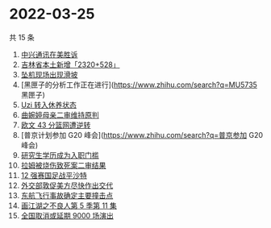# 2022-03-25

共 15 条

<!-- BEGIN ZHIHUSEARCH -->
<!-- 最后更新时间 Fri Mar 25 2022 02:13:00 GMT+0800 (China Standard Time) -->
1. [中兴通讯在美胜诉](https://www.zhihu.com/search?q=中兴通讯)
1. [吉林省本土新增「2320+528」](https://www.zhihu.com/search?q=吉林疫情)
1. [坠机现场出现滑坡](https://www.zhihu.com/search?q=坠机现场山体滑坡)
1. [黑匣子的分析工作正在进行](https://www.zhihu.com/search?q=MU5735 黑匣子)
1. [Uzi 转入休养状态](https://www.zhihu.com/search?q=uzi)
1. [曲婉婷母亲二审维持原判](https://www.zhihu.com/search?q=曲婉婷)
1. [欧文 43 分篮网遭逆转](https://www.zhihu.com/search?q=篮网)
1. [普京计划参加 G20 峰会](https://www.zhihu.com/search?q=普京参加 G20 峰会)
1. [研究生学历成为入职门槛](https://www.zhihu.com/search?q=研究生学历)
1. [拉姆被烧伤致死案二审结果](https://www.zhihu.com/search?q=拉姆被烧伤致死案)
1. [12 强赛国足战平沙特](https://www.zhihu.com/search?q=国足)
1. [外交部敦促美方尽快作出交代](https://www.zhihu.com/search?q=美方涉乌生物实验室)
1. [东航飞行事故确定主要撞击点](https://www.zhihu.com/search?q=确定坠机事故主要撞击点)
1. [画江湖之不良人第 5 季第 11 集](https://www.zhihu.com/search?q=画江湖之不良人)
1. [全国取消或延期 9000 场演出](https://www.zhihu.com/search?q=取消演出)
<!-- END ZHIHUSEARCH -->
